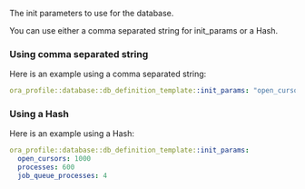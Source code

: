 The init parameters to use for the database.

You can use either a comma separated string for init_params or a Hash.

### Using comma separated string

Here is an example using a comma separated string:

``` yaml
ora_profile::database::db_definition_template::init_params: "open_cursors=1000,processes=600,job_queue_processes=4"
```

### Using a Hash

Here is an example using a Hash:

``` yaml
ora_profile::database::db_definition_template::init_params:
  open_cursors: 1000
  processes: 600
  job_queue_processes: 4
```
